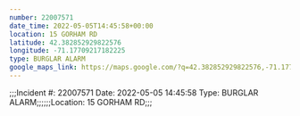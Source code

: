 ```yaml
---
number: 22007571
date_time: 2022-05-05T14:45:58+00:00
location: 15 GORHAM RD
latitude: 42.382852929822576
longitude: -71.17709217182225
type: BURGLAR ALARM
google_maps_link: https://maps.google.com/?q=42.382852929822576,-71.17709217182225
---
```


;;;Incident #: 22007571   Date: 2022-05-05 14:45:58   Type: BURGLAR ALARM;;;;;;Location: 15 GORHAM RD;;;
